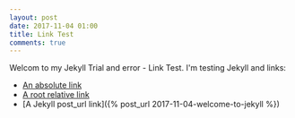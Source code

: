 ```yaml
---
layout: post
date: 2017-11-04 01:00
title: Link Test
comments: true
---
```


Welcom to my Jekyll Trial and error - Link Test. I'm testing Jekyll and links:
  * [An absolute link](0.0.0.0:4000/about/)
  * [A root relative link](/jekyll/update/welcome-to-jekyll/)
  * [A Jekyll post_url link]({% post_url 2017-11-04-welcome-to-jekyll %})
  

